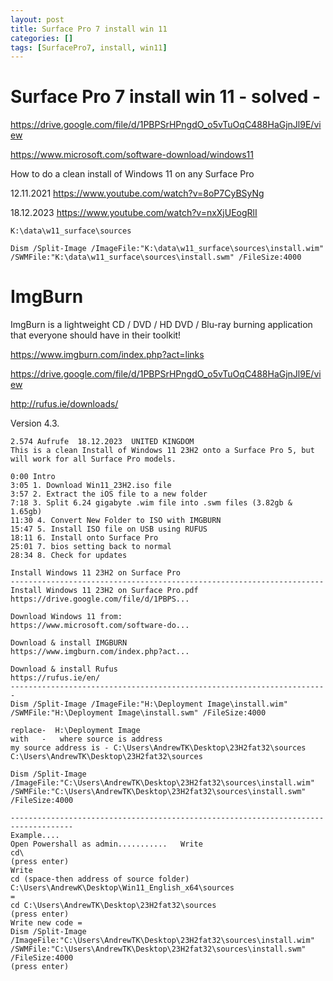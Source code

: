 ```yaml
---
layout: post
title: Surface Pro 7 install win 11 
categories: []
tags: [SurfacePro7, install, win11]
---
```

# Surface Pro 7 install win 11 - solved  -

<https://drive.google.com/file/d/1PBPSrHPngdO_o5vTuOqC488HaGjnJl9E/view> 

<https://www.microsoft.com/software-download/windows11>

How to do a clean install of Windows 11 on any Surface Pro

12.11.2021
<https://www.youtube.com/watch?v=8oP7CyBSyNg>

18.12.2023 
<https://www.youtube.com/watch?v=nxXjUEogRlI>

```
K:\data\w11_surface\sources

Dism /Split-Image /ImageFile:"K:\data\w11_surface\sources\install.wim" /SWMFile:"K:\data\w11_surface\sources\install.swm" /FileSize:4000
```
# ImgBurn

ImgBurn is a lightweight CD / DVD / HD DVD / Blu-ray burning application that everyone should have in their toolkit!

<https://www.imgburn.com/index.php?act=links>

<https://drive.google.com/file/d/1PBPSrHPngdO_o5vTuOqC488HaGjnJl9E/view>

<http://rufus.ie/downloads/> 

Version 4.3. 


```
2.574 Aufrufe  18.12.2023  UNITED KINGDOM
This is a clean Install of Windows 11 23H2 onto a Surface Pro 5, but will work for all Surface Pro models.

0:00 Intro
3:05 1. Download Win11_23H2.iso file
3:57 2. Extract the iOS file to a new folder
7:18 3. Split 6.24 gigabyte .wim file into .swm files (3.82gb & 1.65gb)
11:30 4. Convert New Folder to ISO with IMGBURN
15:47 5. Install ISO file on USB using RUFUS
18:11 6. Install onto Surface Pro
25:01 7. bios setting back to normal
28:34 8. Check for updates

Install Windows 11 23H2 on Surface Pro
----------------------------------------------------------------------
Install Windows 11 23H2 on Surface Pro.pdf
https://drive.google.com/file/d/1PBPS...

Download Windows 11 from:
https://www.microsoft.com/software-do...

Download & install IMGBURN
https://www.imgburn.com/index.php?act...

Download & install Rufus
https://rufus.ie/en/
-----------------------------------------------------------------------
Dism /Split-Image /ImageFile:"H:\Deployment Image\install.wim" /SWMFile:"H:\Deployment Image\install.swm" /FileSize:4000

replace-  H:\Deployment Image 
with   -   where source is address
my source address is - C:\Users\AndrewTK\Desktop\23H2fat32\sources
C:\Users\AndrewTK\Desktop\23H2fat32\sources

Dism /Split-Image /ImageFile:"C:\Users\AndrewTK\Desktop\23H2fat32\sources\install.wim" /SWMFile:"C:\Users\AndrewTK\Desktop\23H2fat32\sources\install.swm" /FileSize:4000

------------------------------------------------------------------------------------
Example....
Open Powershall as admin...........   Write 
cd\   
(press enter)
Write 
cd (space-then address of source folder) C:\Users\AndrewK\Desktop\Win11_English_x64\sources 
=
cd C:\Users\AndrewTK\Desktop\23H2fat32\sources
(press enter)
Write new code = 
Dism /Split-Image /ImageFile:"C:\Users\AndrewTK\Desktop\23H2fat32\sources\install.wim" /SWMFile:"C:\Users\AndrewTK\Desktop\23H2fat32\sources\install.swm" /FileSize:4000
(press enter)
```
